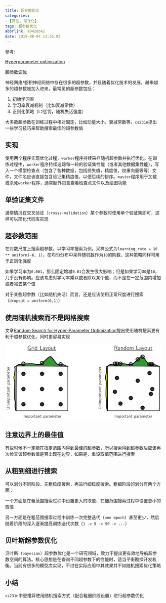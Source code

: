 ```yaml
---
title: 超参数优化
categories: 
- [算法, 最优化]
tags: 超参数优化
abbrlink: a042eba2
date: 2019-08-04 13:56:03
---
```


参考:

[Hyperparameter optimization](http://cs231n.github.io/neural-networks-3/#hyper)

[超参数调优](https://zhuanlan.zhihu.com/p/21798784?refer=intelligentunit)

神经网络/卷积神经网络中存在很多的超参数，并且随着优化技术的发展，越来越多的超参数被加入进来，最常见的超参数包括：

1. 初始学习率
2. 学习率衰减机制（比如衰减常数）
3. 正则化策略（`L2`惩罚，随机失活强度）

大多数超参数在训练过程中相对固定，比如动量大小，衰减常数等，`cs231n`提出一些学习技巧来帮助搜索最佳的超参数值

## 实现

使用两个程序实现优化过程，`worker`程序持续采样随机超参数并执行优化。在训练过程中，`worker`程序持续追踪每一轮的验证集性能（或者其他数据集性能），写入一个模型检查点（包含了各种数据，包括损失值，精度值，权重向量等等）文件，文件名应该直接包含验证集精度值，以便后续的排序。`master`程序用于加载或杀死`worker`程序，通常额外包含查看检查点文件以及绘图功能

## 单验证集文件

通常情况在交叉验证（`crosss-validation`）某个参数时使用单个验证集即可，这样可以简化代码库实现

## 超参数范围

在对数尺度上搜索超参数。以学习率搜索为例，采样公式为`learning_rate = 10 ** uniform(-6, 1)`，在均匀分布中采样随机数作为`10`的阶数，这种策略同样可用于正则化强度

如果学习率为`0.001`，那么固定增减`0.01`会发生很大影响；但是如果学习率是`10`，几乎没有影响。应该考虑对学习率乘以或者除以某个值，而不是在一定范围内增加或者减去某个值

对于某些超参数（比如随机失活）而言，还是应该使用正常尺度进行搜索（`dropout = uniform(0,1)`）

## 使用随机搜索而不是网格搜索

文章[Random Search for Hyper-Parameter Optimization](http://www.jmlr.org/papers/volume13/bergstra12a/bergstra12a.pdf)提出使用随机搜索更有利于超参数优化，同时更容易实现

![](/imgs/超参数优化/gridsearchbad.jpeg)

## 注意边界上的最佳值

有些时候不一定能在指定范围内得到最佳的超参数，所以搜索得到超参数后应该再次检查该超参数值是否出现在边界，如果是，重设取值范围进行搜索

## 从粗到细进行搜索

可以划分不同阶段，先粗粒度搜索，再进行细粒度搜索。粗细阶段的划分有两个方面：

一个方面是在粗范围搜索过程中设置更大的取值，在细范围搜索过程中设置更小的取值

另一方面是在粗范围搜索过程中训练一次完整迭代（`one epoch`）甚至更少，然后随着阶段的深入逐渐提高训练迭代次数（`1 -> 5 -> 50 -> ...`）

## 贝叶斯超参数优化

贝叶斯（`bayesian`）超参数优化是一个研究领域，致力于提出更有效地导航超参数空间的算法。核心思想是在查询不同超参数下的性能时，适当平衡勘探开发权衡。当前有很多的模型库实现，不过在实际应用中其效果并不如随机搜索优化策略

## 小结

`cs231n`中更推荐使用随机搜索方式（配合粗细阶段设置）进行超参数优化